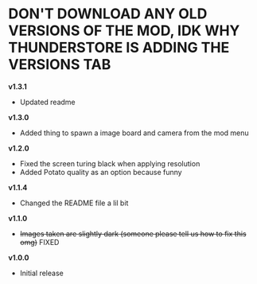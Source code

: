 # DON'T DOWNLOAD ANY OLD VERSIONS OF THE MOD, IDK WHY THUNDERSTORE IS ADDING THE VERSIONS TAB

**v1.3.1**
* Updated readme

**v1.3.0**
* Added thing to spawn a image board and camera from the mod menu

**v1.2.0**
* Fixed the screen turing black when applying resolution
* Added Potato quality as an option because funny

**v1.1.4**
* Changed the README file a lil bit

**v1.1.0**
* ~~Images taken are slightly dark (someone please tell us how to fix this omg)~~ FIXED


**v1.0.0**
* Initial release
